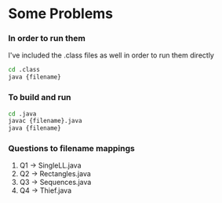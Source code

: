 # Some Problems

### In order to run them

I've included the .class files as well in order to run them directly

```bash
cd .class
java {filename}
```

### To build and run

```bash
cd .java
javac {filename}.java
java {filename}
```


### Questions to filename mappings

1. Q1 -> SingleLL.java 
2. Q2 -> Rectangles.java
3. Q3 -> Sequences.java
4. Q4 -> Thief.java
